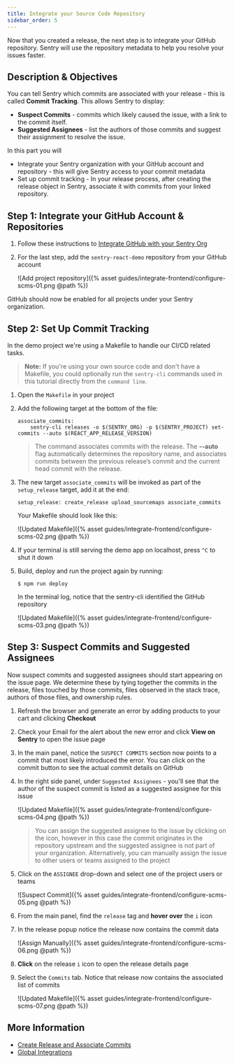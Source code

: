 ```yaml
---
title: Integrate your Source Code Repository
sidebar_order: 5
---
```


Now that you created a release, the next step is to integrate your GitHub repository. Sentry will use the repository metadata to help you resolve your issues faster. 


## Description & Objectives
You can tell Sentry which commits are associated with your release - this is called **Commit Tracking**. 
This allows Sentry to display:
- **Suspect Commits** - commits which likely caused the issue, with a link to the commit itself.
- **Suggested Assignees** - list the authors of those commits and suggest their assignment to resolve the issue.

In this part you will
- Integrate your Sentry organization with your GitHub account and repository - this will give Sentry access to your commit metadata
- Set up commit tracking - In your release process, after creating the release object in Sentry, associate it with commits from your linked repository.



## Step 1: Integrate your GitHub Account & Repositories 


1. Follow these instructions to [Integrate GitHub with your Sentry Org](https://docs.sentry.io/workflow/integrations/global-integrations/#github)

2. For the last step, add the `sentry-react-demo` repository from your GitHub account

    ![Add project repository]({% asset guides/integrate-frontend/configure-scms-01.png @path %})

GitHub should now be enabled for all projects under your Sentry organization.


## Step 2: Set Up Commit Tracking

In the demo project we're using a Makefile to handle our CI/CD related tasks. 
> **Note:** If you're using your own source code and don't have a Makefile, you could optionally run the `sentry-cli` commands used in this tutorial directly from the `command line`.

1. Open the `Makefile` in your project 

2. Add the following target at the bottom of the file:

    ```Shell
    associate_commits:
        sentry-cli releases -o $(SENTRY_ORG) -p $(SENTRY_PROJECT) set-commits --auto $(REACT_APP_RELEASE_VERSION)
    ```
    > The command associates commits with the release. The **--auto** flag automatically determines the repository name, and associates commits between the previous release’s commit and the current head commit with the release.

3. The new target `associate_commits` will be invoked as part of the `setup_release` target, add it at the end:

    ``` Shell
    setup_release: create_release upload_sourcemaps associate_commits
    ```

    Your Makefile should look like this:

    ![Updated Makefile]({% asset guides/integrate-frontend/configure-scms-02.png @path %})

4. If your terminal is still serving the demo app on localhost, press `^C` to shut it down

5.  Build, deploy and run the project again by running:
     ```
    $ npm run deploy
    ```
    In the terminal log, notice that the sentry-cli identified the GitHub repository 

    ![Updated Makefile]({% asset guides/integrate-frontend/configure-scms-03.png @path %})


## Step 3: Suspect Commits and Suggested Assignees

Now suspect commits and suggested assignees should start appearing on the issue page. We determine these by tying together the commits in the release, files touched by those commits, files observed in the stack trace, authors of those files, and ownership rules.

1. Refresh the browser and generate an error by adding products to your cart and clicking **Checkout**

2. Check your Email for the alert about the new error and click **View on Sentry** to open the issue page

3. In the main panel, notice the `SUSPECT COMMITS` section now points to a commit that most likely introduced the error. You can click on the commit button to see the actual commit details on GitHub

4. In the right side panel, under `Suggested Assignees` - you'll see that the author of the suspect commit is listed as a suggested assignee for this issue

    ![Updated Makefile]({% asset guides/integrate-frontend/configure-scms-04.png @path %})

    > You can assign the suggested assignee to the issue by clicking on the icon, however in this case the commit originates in the repository upstream and the suggested assignee is not part of your organization.
    > Alternatively, you can manually assign the issue to other users or teams assigned to the project

5. Click on the `ASSIGNEE` drop-down and select one of the project users or teams

    ![Suspect Commit]({% asset guides/integrate-frontend/configure-scms-05.png @path %})


6. From the main panel, find the `release` tag and **hover over** the `i` icon

7. In the release popup notice the release now contains the commit data

    ![Assign Manually]({% asset guides/integrate-frontend/configure-scms-06.png @path %})

8. **Click** on the release `i` icon to open the release details page

9. Select the `Commits` tab. Notice that release now contains the associated list of commits

    ![Updated Makefile]({% asset guides/integrate-frontend/configure-scms-07.png @path %})



## More Information 
- [Create Release and Associate Commits](https://docs.sentry.io/workflow/releases/?platform=javascript#create-release)
- [Global Integrations](https://docs.sentry.io/workflow/integrations/global-integrations/)
